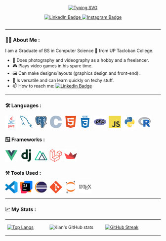 <div id="header" align="center">

  [![Typing SVG](https://readme-typing-svg.herokuapp.com?font=Fira+Code&weight=600&size=40&duration=2000&pause=2000&color=FFFFFF&center=true&vCenter=true&width=500&height=100&lines=Hello+World!;This+is+Kian+%F0%9F%94%A5)](https://git.io/typing-svg)
<!--   <img src="https://media.giphy.com/media/v1.Y2lkPWVjZjA1ZTQ3ZXcyN21oNWM0NW11ZjNiMTkzYTNjcjAxdWdlZ24xcWh5NXNqcm1haCZlcD12MV9zdGlja2Vyc19zZWFyY2gmY3Q9dHM/ZDTbix65Me1YDNLDF3/giphy.gif" width="400"/> -->
  
  <div id="badges">
    <a href="https://www.linkedin.com/in/mrgabiana/">
      <img src="https://img.shields.io/badge/LinkedIn-blue?style=for-the-badge&logo=linkedin&logoColor=white" alt="LinkedIn Badge"/>
    </a>
    <a href="https://www.instagram.com/kqyannn/">
      <img src="https://img.shields.io/badge/Instagram-purple?style=for-the-badge&logo=instagram&logoColor=white" alt="Instagram Badge"/>
    </a>
  </div>

  <img src="https://komarev.com/ghpvc/?username=kqyannn&style=flat-square&color=blue" alt=""/>
</div>

---

### 👨‍💻 About Me :
I am a Graduate of BS in Computer Science 🌻 from UP Tacloban College.
- 📸 Does photography and videography as a hobby and a freelancer.
- 🎮 Plays video games in his spare time.
- 🖼️ Can make designs/layouts (graphics design and front-end).
- 💭 Is versatile and can learn quickly on techy stuff.
- 📫 How to reach me: [![Linkedin Badge](https://img.shields.io/badge/-LinkedIn-blue?style=flat&logo=Linkedin&logoColor=white)](https://www.linkedin.com/in/mrgabiana/)
  
---

### 🛠️ Languages :
<div>
  <img src="https://github.com/devicons/devicon/blob/master/icons/java/java-original-wordmark.svg" title="Java" alt="Java" width="40" height="40"/>&nbsp;
  <img src="https://github.com/devicons/devicon/blob/master/icons/mysql/mysql-original.svg" title="MySQL" alt="MySQL" width="40" height="40"/>&nbsp;
  <img src="https://github.com/devicons/devicon/blob/master/icons/postgresql/postgresql-original.svg" title="PostgreSQL" alt="PostgreSQL" width="40" height="40"/>&nbsp;
  <img src="https://github.com/devicons/devicon/blob/master/icons/c/c-original.svg" title="C" alt="C" width="40" height="40"/>&nbsp;
  <img src="https://github.com/devicons/devicon/blob/master/icons/html5/html5-original.svg" title="HTML5" alt="HTML" width="40" height="40"/>&nbsp;
  <img src="https://github.com/devicons/devicon/blob/master/icons/css3/css3-plain-wordmark.svg" title="CSS3" alt="CSS" width="40" height="40"/>&nbsp;
  <img src="https://github.com/devicons/devicon/blob/master/icons/php/php-original.svg" title="PHP" **alt="PHP" width="40" height="40"/>&nbsp;
  <img src="https://github.com/devicons/devicon/blob/master/icons/javascript/javascript-original.svg" title="Javascript" **alt="Javascript" width="40" height="40"/>&nbsp;
  <img src="https://github.com/devicons/devicon/blob/master/icons/python/python-original.svg" title="Python" **alt="Python" width="40" height="40"/>&nbsp;
  <img src="https://github.com/devicons/devicon/blob/master/icons/r/r-original.svg" title="R" **alt="R" width="40" height="40"/>&nbsp;
</div>

### 🪟 Frameworks :
<div>
  <img src="https://github.com/devicons/devicon/blob/master/icons/vuejs/vuejs-original.svg" title="VueJS" **alt="VueJS" width="40" height="40"/>&nbsp;
  <img src="https://github.com/devicons/devicon/blob/master/icons/django/django-plain.svg" title="Django" **alt="Django" width="40" height="40"/>&nbsp;
  <img src="https://github.com/devicons/devicon/blob/master/icons/nuxtjs/nuxtjs-original.svg" title="NuxtJS" **alt="NuxtJS" width="40" height="40"/>&nbsp;
  <img src="https://github.com/devicons/devicon/blob/master/icons/laravel/laravel-original.svg" title="Laravel" **alt="Laravel" width="40" height="40"/>&nbsp;
  <img src="https://github.com/devicons/devicon/blob/master/icons/streamlit/streamlit-original.svg" title="Streamlit" **alt="Streamlit" width="40" height="40"/>
</div>

### ⚒️ Tools Used :
<div>
  <img src="https://github.com/devicons/devicon/blob/master/icons/vscode/vscode-original.svg" title="VSCode" **alt="VSCode" width="40" height="40"/>&nbsp;
  <img src="https://github.com/devicons/devicon/blob/master/icons/intellij/intellij-original.svg" title="IntelliJ" **alt="IntelliJ" width="40" height="40"/>&nbsp;
  <img src="https://github.com/devicons/devicon/blob/master/icons/eclipse/eclipse-original.svg" title="Eclipse"  alt="Eclipse" width="40" height="40"/>&nbsp;
  <img src="https://github.com/devicons/devicon/blob/master/icons/git/git-original.svg" title="Git" **alt="Git" width="40" height="40"/>&nbsp;
  <img src="https://github.com/devicons/devicon/blob/master/icons/jupyter/jupyter-original.svg" title="Jupyter Notebook" **alt="Jupyter Notebook" width="40" height="40"/>&nbsp;
  <img src="https://github.com/devicons/devicon/blob/master/icons/latex/latex-original.svg"  title="LaTeX" alt="LaTeX" width="40" height="40" />
</div>

---

### 📈 My Stats :

<div align="center">
  
<table><tr><td valign="center" width="19%">

[![Top Langs](https://github-readme-stats.vercel.app/api/top-langs/?username=kqyannn&layout=compact&theme=tokyonight)](https://github.com/anuraghazra/github-readme-stats)

</td><td valign="center" width="25%">

![Kian's GitHub stats](https://github-readme-stats.vercel.app/api?username=kqyannn&theme=tokyonight&show_icons=true)

</td><td valign="center" width="26%">

[![GitHub Streak](http://github-readme-streak-stats.herokuapp.com?user=kqyannn&theme=tokyonight)](https://git.io/streak-stats)

</td></tr>

</table>
</div>

<!--
| [![Top Langs](https://github-readme-stats.vercel.app/api/top-langs/?username=kqyannn&layout=compact&theme=tokyonight)](https://github.com/anuraghazra/github-readme-stats) | ![Kian's GitHub stats](https://github-readme-stats.vercel.app/api?username=kqyannn&theme=tokyonight&show_icons=true) | [![GitHub Streak](http://github-readme-streak-stats.herokuapp.com?user=kqyannn&theme=dark&background=000000)](https://git.io/streak-stats) |
| ------------- | ------------- | ------------- |
